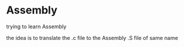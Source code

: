 # Assembly
trying to learn Assembly

the idea is to translate the .c file to the Assembly .S file of same name
